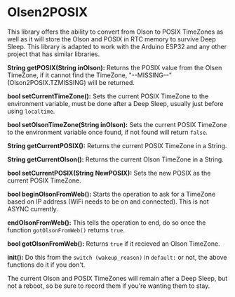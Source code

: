 # Olsen2POSIX
This library offers the ability to convert from Olson to POSIX TimeZones as well as it will store the Olson and POSIX in RTC memory to survive Deep Sleep.  This library is adapted to work with the Arduino ESP32 and any other project that has similar libraries.

**String getPOSIX(String inOlson):** Returns the POSIX value from the Olsen TimeZone, if it cannot find the TimeZone, "--MISSING--" (Olson2POSIX.TZMISSING) will be returned.

**bool setCurrentTimeZone():**  Sets the current POSIX TimeZone to the environment variable, must be done after a Deep Sleep, usually just before using `localtime`.

**bool setOlsonTimeZone(String inOlson):**  Sets the current POSIX TimeZone to the environment variable once found, if not found will return `false`.

**String getCurrentPOSIX():**  Returns the current POSIX TimeZone in a String.

**String getCurrentOlson():**  Returns the current Olson TimeZone in a String.

**bool setCurrentPOSIX(String NewPOSIX):**  Sets the new POSIX as the current POSIX TimeZone.

**bool beginOlsonFromWeb():**  Starts the operation to ask for a TimeZone based on IP address (WiFi needs to be on and connected).  This is not ASYNC currently.

**endOlsonFromWeb():**  This tells the operation to end, do so once the function `gotOlsonFromWeb()` returns `true`.

**bool gotOlsonFromWeb():**  Returns `true` if it recieved an Olson TimeZone.

**init():**  Do this from the `switch (wakeup_reason)` in `default:` or not, the above functions do it if you don't.

The current Olson and POSIX TimeZones will remain after a Deep Sleep, but not a reboot, so be sure to record them if you're wanting them to stay.
